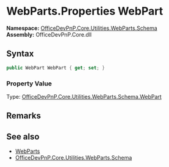 # WebParts.Properties WebPart
  

**Namespace:** [OfficeDevPnP.Core.Utilities.WebParts.Schema](OfficeDevPnP.Core.Utilities.WebParts.Schema.md)  
**Assembly:** OfficeDevPnP.Core.dll  
## Syntax
```C#
public WebPart WebPart { get; set; }
```

### Property Value
Type: [OfficeDevPnP.Core.Utilities.WebParts.Schema.WebPart](OfficeDevPnP.Core.Utilities.WebParts.Schema.WebPart.md)  

## Remarks
  
## See also
- [WebParts](OfficeDevPnP.Core.Utilities.WebParts.Schema.WebParts.md) 
- [OfficeDevPnP.Core.Utilities.WebParts.Schema](OfficeDevPnP.Core.Utilities.WebParts.Schema.md) 
